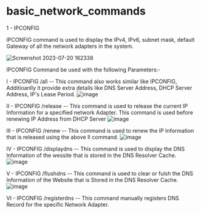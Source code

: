 # basic_network_commands

1 - IPCONFIG

IPCONFIG command is used to display the IPv4, IPv6, subnet mask, default Gateway of all the network adapters in the system.

![Screenshot 2023-07-20 162338](https://github.com/giridharan-6701/basic_network_commands/assets/94190302/d09dcea5-5827-4b2d-9503-16375a19fa66)

IPCONFIG Command be used with the following Parameters:-

 I - IPCONFIG /all -- This command also works similar like IPCONFIG, Additioanlly it provide extra details like DNS Server Address, DHCP Server Address, IP's Lease Period.
![image](https://github.com/giridharan-6701/basic_network_commands/assets/94190302/d168f0aa-5122-489e-84a4-cd7bdf86c89c)

II - IPCONFIG /release -- This command is used to release the current IP Information for a specified network Adapter. This command is used before renewing IP Address from DHCP Server
![image](https://github.com/giridharan-6701/basic_network_commands/assets/94190302/9fdf7e53-9dec-4b73-b153-b2a632e078c4)

III - IPCONFIG /renew -- This command is used to renew the IP Information that is released using the above II command.
![image](https://github.com/giridharan-6701/basic_network_commands/assets/94190302/d9dd8d69-d336-401c-88c1-2f948242877d)

IV - IPCONFIG /displaydns -- This command is used to display the DNS Information of the wessite that is stored in the DNS Resolver Cache.
![image](https://github.com/giridharan-6701/basic_network_commands/assets/94190302/13de9fed-4be4-4de1-9e6c-cc7dc342acba)

V - IPCONFIG /flushdns -- This command is used to clear or fulsh the DNS Information of the Website that is Stored in the DNS Resolver Cache.
![image](https://github.com/giridharan-6701/basic_network_commands/assets/94190302/62c46ba9-1116-42f6-ac51-f9df28e60127)

VI - IPCONFIG /registerdns -- This command manually registers DNS Record for the specific Network Adapter.
